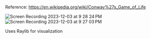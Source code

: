Reference: https://en.wikipedia.org/wiki/Conway%27s_Game_of_Life

![Screen Recording 2023-12-03 at 9 28 24 PM](https://github.com/humblenginr/glifecaml/assets/75248557/594f1049-a94d-42ae-b0dd-a2bd44b013ed)
![Screen Recording 2023-12-03 at 9 27 03 PM](https://github.com/humblenginr/glifecaml/assets/75248557/b4573dae-ebf8-4fae-88f8-beb66c9ca4e5)



Uses Raylib for visualization
